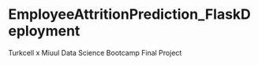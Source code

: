 # EmployeeAttritionPrediction_FlaskDeployment

Turkcell x Miuul Data Science Bootcamp Final Project
